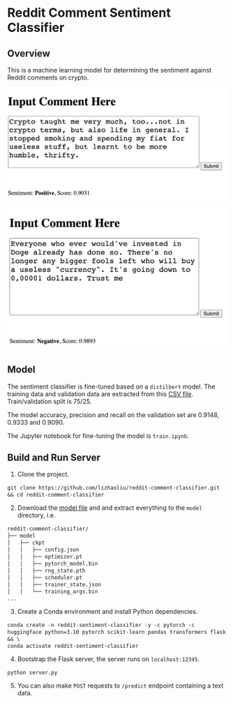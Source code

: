 # Reddit Comment Sentiment Classifier

## Overview
This is a machine learning model for determining the sentiment against Reddit comments on crypto.

![alt text](./images/positive.png)

![alt text](./images/negative.png)

## Model
The sentiment classifier is fine-tuned based on a `distilbert` model. The training data and validation data are extracted from this [CSV file](https://gist.github.com/flotothemoon/e060935138f5686efae6911bce45e7b3). Train/validation split is 75/25.

The model accuracy, precision and recall on the validation set are 0.9148, 0.9333 and 0.9090.

The Jupyter notebook for fine-tuning the model is `train.ipynb`.

## Build and Run Server
1. Clone the project.
```
git clone https://github.com/lizhaoliu/reddit-comment-classifier.git && cd reddit-comment-classifier
```
2. Download the [model file](https://drive.google.com/file/d/1tijE5McKEVOwtFAzgdgxC6AhIg1vYc5Y/view?usp=sharing) and and extract everything to the `model` directory, i.e.
```
reddit-comment-classifier/
├── model
│   ├── ckpt
│   │   ├── config.json
│   │   ├── optimizer.pt
│   │   ├── pytorch_model.bin
│   │   ├── rng_state.pth
│   │   ├── scheduler.pt
│   │   ├── trainer_state.json
│   │   └── training_args.bin
...
```
3. Create a Conda environment and install Python dependencies.
```
conda create -n reddit-sentiment-classifier -y -c pytorch -c huggingface python=3.10 pytorch scikit-learn pandas transformers flask && \
conda activate reddit-sentiment-classifier
```
4. Bootstrap the Flask server, the server runs on `localhost:12345`.
```
python server.py
```
5. You can also make `POST` requests to `/predict` endpoint containing a text data.
